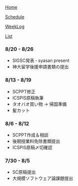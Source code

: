 [Home](index.md) 

[Schedule](Schedule.md) 

[WeekLog](WeekLog.md) 

[List](List.md)

### 8/20 - 8/26
- SIGSC発表
‐ syasan present
- 神大留学後援申請書類の提出

### 8/13 - 8/19
- SCPPT修正
- ICSPIS原稿執筆
- タオバオ買い物 -> 帰国準備
- 髪カット

### 8/6 - 8/12
- SCPPT作成＆相談
- 後期授業料免除書類提出
- ICSPIS原稿〆切確認

### 7/30 - 8/5
- SC原稿提出
- 大規模ソフトウェア論課題提出
